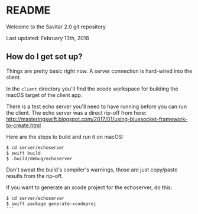 # README #

Welcome to the Savitar 2.0 git repository

Last updated: February 13th, 2018


## How do I get set up? ##

Things are pretty basic right now. A server connection is hard-wired into the client.

In the `client` directory you'll find the xcode workspace for building the macOS target of the client app.

There is a test echo server you'll need to have running before you can run the client. The echo server was a direct rip-off from here:
http://masteringswift.blogspot.com/2017/01/using-bluesocket-framework-to-create.html

Here are the steps to build and run it on macOS:

```bash
$ cd server/echoserver
$ swift build
$ .build/debug/echoserver
```

Don't sweat the build's compiler's warnings, those are just copy/paste results from the rip-off.

If you want to generate an xcode project for the echoserver, do this:

``````bash
$ cd server/echoserver
$ swift package generate-xcodeproj
```

